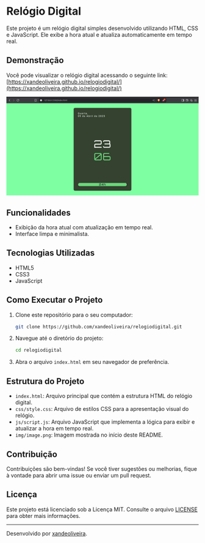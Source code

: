 # Relógio Digital

Este projeto é um relógio digital simples desenvolvido utilizando HTML, CSS e JavaScript. Ele exibe a hora atual e atualiza automaticamente em tempo real.

## Demonstração

Você pode visualizar o relógio digital acessando o seguinte link: [https://xandeoliveira.github.io/relogiodigital/](https://xandeoliveira.github.io/relogiodigital/)

![imagem da página do relógio digital](img/image.png)


## Funcionalidades

- Exibição da hora atual com atualização em tempo real.
- Interface limpa e minimalista.

## Tecnologias Utilizadas

- HTML5
- CSS3
- JavaScript

## Como Executar o Projeto

1. Clone este repositório para o seu computador:

   ```bash
   git clone https://github.com/xandeoliveira/relogiodigital.git
   ```


2. Navegue até o diretório do projeto:

   ```bash
   cd relogiodigital
   ```


3. Abra o arquivo `index.html` em seu navegador de preferência.

## Estrutura do Projeto

- `index.html`: Arquivo principal que contém a estrutura HTML do relógio digital.
- `css/style.css`: Arquivo de estilos CSS para a apresentação visual do relógio.
- `js/script.js`: Arquivo JavaScript que implementa a lógica para exibir e atualizar a hora em tempo real.
- `img/image.png`: Imagem mostrada no início deste README.

## Contribuição

Contribuições são bem-vindas! Se você tiver sugestões ou melhorias, fique à vontade para abrir uma issue ou enviar um pull request.

## Licença

Este projeto está licenciado sob a Licença MIT. Consulte o arquivo [LICENSE](LICENSE) para obter mais informações.

---

Desenvolvido por [xandeoliveira](https://github.com/xandeoliveira).